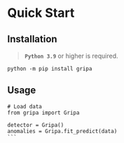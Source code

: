 # Quick Start

## Installation

> **`Python 3.9`** or higher is required.

```
python -m pip install gripa
```

## Usage

````
# Load data
from gripa import Gripa

detector = Gripa()
anomalies = Gripa.fit_predict(data)
```
